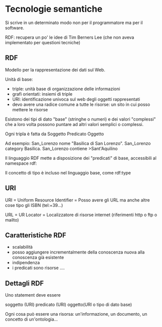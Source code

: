 # Tecnologie semantiche

Si scrive in un determinato modo non per il programmatore ma per il software.

RDF: recupera un po' le idee di Tim Berners Lee (che non aveva implementato per questioni tecniche)

## RDF

Modello per la rappresentazione dei dati sul Web.

Unità di base:

* triple: unità base di organizzazione delle informazioni
* grafi orientati: insiemi di triple
* URI: identificazione univoca sul web degli oggetti rappresentati
 * devo avere una radice comune a tutte le risorse: un sito in cui posso mettere le risorse
 

Esistono dei tipi di dato "base" (stringhe o numeri) e dei valori "complessi" che a loro volta possono puntare ad altri valori semplici o complessi.

Ogni tripla è fatta da Soggetto Predicato Oggetto

Ad esempio: San_Lorenzo nome "Basilica di San Lorenzo". San_Lorenzo category Basilica. San_Lorenzo contiene >Sant'Aquilino

Il linguaggio RDF mette a disposizione dei "predicati" di base, accessibili al namespace rdf:

Il concetto di tipo è incluso nel linguaggio base, come rdf:type

## URI 

URI = Uniform Resource Identifier = Posso avere gli URL ma anche altre cose tipo gli ISBN (tel:+39...)

URL = UR Locator = Localizzatore di risorse internet (riferimenti http o ftp o mailto) 

## Caratteristiche RDF

* scalabilità
 * posso aggiungere incrementalmente della conoscenza nuova alla conoscenza già esistente
* indipendenza
 * i predicati sono risorse
....


## Dettagli RDF

Uno statement deve essere

soggetto (URI) predicato (URI) oggetto(URI o tipo di dato base)

Ogni cosa può essere una risorsa: un'informazione, un documento, un concetto di un'ontologia...


